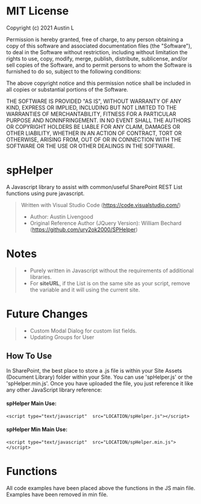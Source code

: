 # MIT License

Copyright (c) 2021 Austin L

Permission is hereby granted, free of charge, to any person obtaining a copy
of this software and associated documentation files (the "Software"), to deal
in the Software without restriction, including without limitation the rights
to use, copy, modify, merge, publish, distribute, sublicense, and/or sell
copies of the Software, and to permit persons to whom the Software is
furnished to do so, subject to the following conditions:

The above copyright notice and this permission notice shall be included in all
copies or substantial portions of the Software.

THE SOFTWARE IS PROVIDED "AS IS", WITHOUT WARRANTY OF ANY KIND, EXPRESS OR
IMPLIED, INCLUDING BUT NOT LIMITED TO THE WARRANTIES OF MERCHANTABILITY,
FITNESS FOR A PARTICULAR PURPOSE AND NONINFRINGEMENT. IN NO EVENT SHALL THE
AUTHORS OR COPYRIGHT HOLDERS BE LIABLE FOR ANY CLAIM, DAMAGES OR OTHER
LIABILITY, WHETHER IN AN ACTION OF CONTRACT, TORT OR OTHERWISE, ARISING FROM,
OUT OF OR IN CONNECTION WITH THE SOFTWARE OR THE USE OR OTHER DEALINGS IN THE
SOFTWARE.


# spHelper
A Javascript library to assist with common/useful SharePoint REST List functions using pure javascript.

> Written with Visual Studio Code (https://code.visualstudio.com/) 
> - Author: Austin Livengood
> - Original Reference Author (JQuery Version): William Bechard (https://github.com/ury2ok2000/SPHelper)

# Notes
 > - Purely written in Javascript without the requirements of additional libraries.
 > - For **siteURL**, if the List is on the same site as your script, remove the variable and it will using the current site.

# Future Changes
 > - Custom Modal Dialog for custom list fields.
 > - Updating Groups for User

## How To Use
In SharePoint, the best place to store a .js file is within your Site Assets (Document Library) folder within your Site. You can use 'spHelper.js' or the 'spHelper.min.js'. Once you have uploaded the file, you just reference it like any other JavaScript library reference:

#### spHelper Main Use:
    <script type="text/javascript"  src="LOCATION/spHelper.js"></script>
    
#### spHelper Min Main Use:
    <script type="text/javascript"  src="LOCATION/spHelper.min.js"></script>

# Functions
All code examples have been placed above the functions in the JS main file. Examples have been removed in min file.
